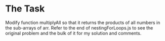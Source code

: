 # The Task

Modify function multiplyAll so that it returns the products of all numbers in the sub-arrays of arr. Refer to the end of nestingForLoops.js to see the original problem and the bulk of it for my solution and comments.

